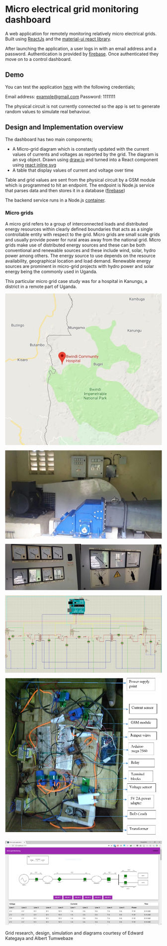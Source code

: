 # Micro electrical grid monitoring dashboard

A web application for remotely monitoring relatively micro electrical grids. Built using [ReactJs](https://reactjs.org/ 'React.js') and the [material-ui react library](https://material-ui.com/ 'Material UI').

After launching the application, a user logs in with an email address and a password. Authentication is provided by [firebase](https://firebase.google.com/products/auth/ 'firebase auth'). Once authenticated they move on to a control dashboard.

## Demo

You can test the application [here](https://ak-minigrid.firebaseapp.com) with the following credentials;

Email address: example@gmail.com
Password: 1111111

The physical circuit is not currently connected so the app is set to generate random values to simulate real behaviour.

## Design and Implementation overview

The dashboard has two main components;

-   A Micro-grid diagram which is constantly updated with the current values of currents and voltages as reported by the grid.
    The diagram is an svg object. Drawn using [draw.io](https://www.draw.io 'Draw.io') and turned into a React component using [react inline svg](https://github.com/gilbarbara/react-inlinesvg 'SVG to react')
-   A table that display values of current and voltage over time

Table and grid values are sent from the physical circuit by a GSM module which is programmed to hit an endpoint. The endpoint is Node.js service that parses data and then stores it in a database ([firebase](https://firebase.google.com/products/realtime-database/ 'Firebase real time db'))

The backend service runs in a Node.js [container](https://firebase.google.com/products/functions/ 'Firebase cloud functions').

### Micro grids

A micro grid refers to a group of interconnected loads and distributed energy resources within clearly defined boundaries that acts as a single controllable entity with respect to the grid.
Micro grids are small scale grids and usually provide power for rural areas away from the national grid. Micro grids make use of distributed energy sources and these can be both conventional and renewable sources and these include wind, solar, hydro power among others. The energy source
to use depends on the resource availability, geographical location and load demand.
Renewable energy sources are prominent in micro-grid projects with hydro power and solar energy being the commonly used in Uganda.

This particular micro grid case study was for a hospital in Kanungu, a district in a remote part of Uganda.

![Hospital location](https://raw.githubusercontent.com/mungujn/microgrid-monitoring-dashboard/master/static/hospital.jpg 'Hospital location')

![The hospitals power house](https://raw.githubusercontent.com/mungujn/microgrid-monitoring-dashboard/master/static/power-house.jpg 'The hospitals power house')

![Physical power meters](https://raw.githubusercontent.com/mungujn/microgrid-monitoring-dashboard/master/static/power-meters.png 'Physical power meters')

![Proteus grid simulation](https://raw.githubusercontent.com/mungujn/microgrid-monitoring-dashboard/master/static/proteus-simulation.jpg 'Proteus grid simulation')

![Physical grid simulation using an arduino](https://raw.githubusercontent.com/mungujn/microgrid-monitoring-dashboard/master/static/micro-grid.png 'Physical grid simulation using an arduino')

![Web app screenshot](https://raw.githubusercontent.com/mungujn/microgrid-monitoring-dashboard/master/static/web-app.png 'Web app screenshot')

Grid research, design, simulation and diagrams courtesy of Edward Kategaya and Albert Tumwebaze
